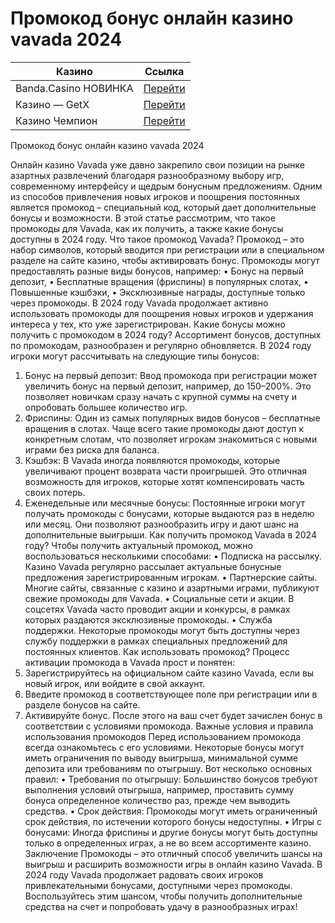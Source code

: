 # Промокод бонус онлайн казино vavada 2024
| Казино                  | Ссылка                                                                                          |
|-------------------------|-------------------------------------------------------------------------------------------------|
| Banda.Casino НОВИНКА    | [Перейти](https://play-banda-one.com/df1b41920)                                                |
| Казино — GetX           | [Перейти](https://levelx.top/tcf31265f)                                                        |
| Казино Чемпион          | [Перейти](https://champslotskz2.com/pobeda/fortune-wheel/registration?p81750p305471p6b33)      |

Промокод бонус онлайн казино vavada 2024

Онлайн казино Vavada уже давно закрепило свои позиции на рынке азартных развлечений благодаря разнообразному выбору игр, современному интерфейсу и щедрым бонусным предложениям. Одним из способов привлечения новых игроков и поощрения постоянных является промокод – специальный код, который дает дополнительные бонусы и возможности. В этой статье рассмотрим, что такое промокоды для Vavada, как их получить, а также какие бонусы доступны в 2024 году.
Что такое промокод Vavada?
Промокод – это набор символов, который вводится при регистрации или в специальном разделе на сайте казино, чтобы активировать бонус. Промокоды могут предоставлять разные виды бонусов, например:
•	Бонус на первый депозит,
•	Бесплатные вращения (фриспины) в популярных слотах,
•	Повышенные кэшбэки,
•	Эксклюзивные награды, доступные только через промокоды.
В 2024 году Vavada продолжает активно использовать промокоды для поощрения новых игроков и удержания интереса у тех, кто уже зарегистрирован.
Какие бонусы можно получить с промокодом в 2024 году?
Ассортимент бонусов, доступных по промокодам, разнообразен и регулярно обновляется. В 2024 году игроки могут рассчитывать на следующие типы бонусов:
1.	Бонус на первый депозит: Ввод промокода при регистрации может увеличить бонус на первый депозит, например, до 150–200%. Это позволяет новичкам сразу начать с крупной суммы на счету и опробовать большее количество игр.
2.	Фриспины: Один из самых популярных видов бонусов – бесплатные вращения в слотах. Чаще всего такие промокоды дают доступ к конкретным слотам, что позволяет игрокам знакомиться с новыми играми без риска для баланса.
3.	Кэшбэк: В Vavada иногда появляются промокоды, которые увеличивают процент возврата части проигрышей. Это отличная возможность для игроков, которые хотят компенсировать часть своих потерь.
4.	Еженедельные или месячные бонусы: Постоянные игроки могут получать промокоды с бонусами, которые выдаются раз в неделю или месяц. Они позволяют разнообразить игру и дают шанс на дополнительные выигрыши.
Как получить промокод Vavada в 2024 году?
Чтобы получить актуальный промокод, можно воспользоваться несколькими способами:
•	Подписка на рассылку. Казино Vavada регулярно рассылает актуальные бонусные предложения зарегистрированным игрокам.
•	Партнерские сайты. Многие сайты, связанные с казино и азартными играми, публикуют свежие промокоды для Vavada.
•	Социальные сети и акции. В соцсетях Vavada часто проводит акции и конкурсы, в рамках которых раздаются эксклюзивные промокоды.
•	Служба поддержки. Некоторые промокоды могут быть доступны через службу поддержки в рамках специальных предложений для постоянных клиентов.
Как использовать промокод?
Процесс активации промокода в Vavada прост и понятен:
1.	Зарегистрируйтесь на официальном сайте казино Vavada, если вы новый игрок, или войдите в свой аккаунт.
2.	Введите промокод в соответствующее поле при регистрации или в разделе бонусов на сайте.
3.	Активируйте бонус. После этого на ваш счет будет зачислен бонус в соответствии с условиями промокода.
Важные условия и правила использования промокодов
Перед использованием промокода всегда ознакомьтесь с его условиями. Некоторые бонусы могут иметь ограничения по выводу выигрыша, минимальной сумме депозита или требованиям по отыгрышу. Вот несколько основных правил:
•	Требования по отыгрышу: Большинство бонусов требуют выполнения условий отыгрыша, например, проставить сумму бонуса определенное количество раз, прежде чем выводить средства.
•	Срок действия: Промокоды могут иметь ограниченный срок действия, по истечении которого бонусы недоступны.
•	Игры с бонусами: Иногда фриспины и другие бонусы могут быть доступны только в определенных играх, а не во всем ассортименте казино.
Заключение
Промокоды – это отличный способ увеличить шансы на выигрыш и расширить возможности игры в онлайн казино Vavada. В 2024 году Vavada продолжает радовать своих игроков привлекательными бонусами, доступными через промокоды. Воспользуйтесь этим шансом, чтобы получить дополнительные средства на счет и попробовать удачу в разнообразных играх!

